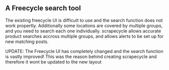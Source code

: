 ## A Freecycle search tool

The existing freecycle UI is difficult to use and the search function does not work propertly. Additionally some locations are covered by multiple groups, and you need to search each one individually. scrapecycle allows accurate product searches accross multiple groups, and allows alerts to be set up for new matching posts.

UPDATE: The Freecycle UI has completely changed and the search function is vastly improved! This was the reason behind creating scrapecycle and therefore it wont be updated to the new layout
